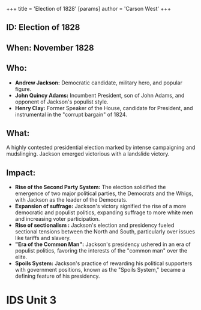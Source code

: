 +++
 title = 'Election of 1828'
[params]
	author = 'Carson West'
+++
## ID: Election of 1828 
## When: November 1828

## Who: 
* **Andrew Jackson:** Democratic candidate, military hero, and popular figure.
* **John Quincy Adams:** Incumbent President, son of John Adams, and opponent of Jackson's populist style.
* **Henry Clay:** Former Speaker of the House, candidate for President, and instrumental in the "corrupt bargain" of 1824.

## What: 
A highly contested presidential election marked by intense campaigning and mudslinging. Jackson emerged victorious with a landslide victory.

## Impact: 
* **Rise of the Second Party System:** The election solidified the emergence of two major political parties, the Democrats and the Whigs, with Jackson as the leader of the Democrats. 
* **Expansion of suffrage:** Jackson's victory signified the rise of a more democratic and populist politics, expanding suffrage to more white men and increasing voter participation.
* **Rise of  sectionalism :**  Jackson's election and presidency fueled sectional tensions between the North and South, particularly over issues like tariffs and slavery. 
* **"Era of the Common Man":**  Jackson's presidency ushered in an era of populist politics, favoring the interests of the "common man" over the elite. 
* **Spoils System:** Jackson's practice of rewarding his political supporters with government positions, known as the "Spoils System," became a defining feature of his presidency. 

# IDS Unit 3